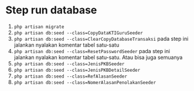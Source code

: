 # Step run database

1. `php artisan migrate`
2. `php artisan db:seed --class=CopyDataKTIGuruSeeder`
3. `php artisan db:seed --class=ClearCopyDatabaseTransaksi` pada step ini jalankan nyalakan komentar tabel satu-satu
4. `php artisan db:seed --class=ResetPasswordSeeder` pada step ini jalankan nyalakan komentar tabel satu-satu. Atau bisa juga semuanya
5. `php artisan db:seed --class=JenisPKBSeeder`
6. `php artisan db:seed --class=JenisPKBDetailSeeder`
7. `php artisan db:seed --class=RefAlasanSeeder`
8. `php artisan db:seed --class=NomerAlasanPenolakanSeeder`
